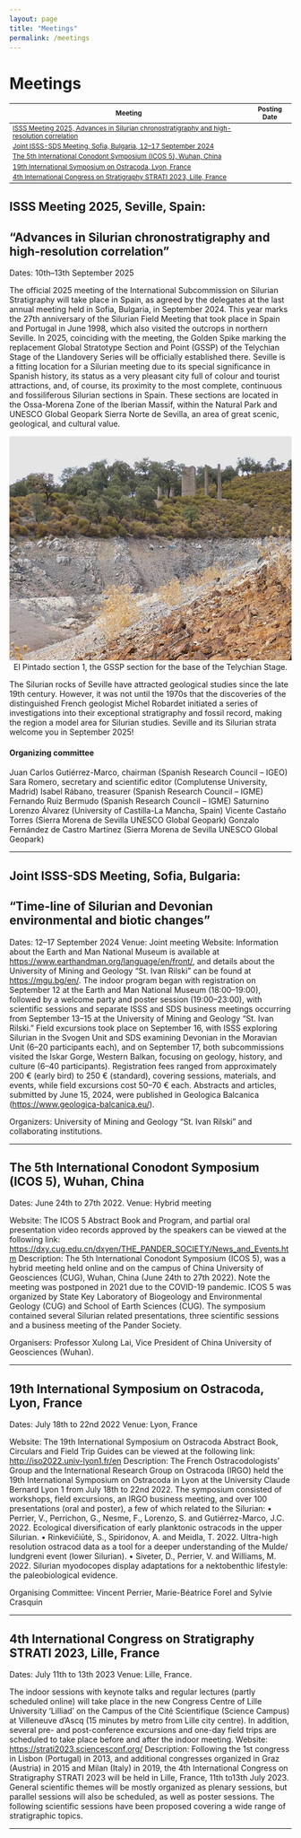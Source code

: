 ```yaml
---
layout: page
title: "Meetings"
permalink: /meetings
---
```

# Meetings

<style>
table { font-size:smaller; }
</style>


Meeting | Posting Date
--- | ---
[ISSS Meeting 2025, Advances in Silurian chronostratigraphy and high-resolution correlation](#5)  | 
[Joint ISSS-SDS Meeting, Sofia, Bulgaria, 12–17 September 2024](#4) | 
[The 5th International Conodont Symposium (ICOS 5), Wuhan, China](#3) | 
[19th International Symposium on Ostracoda, Lyon, France](#2) | 
[4th International Congress on Stratigraphy STRATI 2023, Lille, France](#1) | 


<a id="5"></a>
## ISSS Meeting 2025, Seville, Spain:
## “Advances in Silurian chronostratigraphy and high-resolution correlation”


Dates: 10th–13th September 2025

The official 2025 meeting of the International Subcommission on Silurian Stratigraphy will take place in Spain, as agreed by the delegates at the last annual meeting held in Sofia, Bulgaria, in September 2024. This year marks the 27th anniversary of the Silurian Field Meeting that took place in Spain and Portugal in June 1998, which also visited the outcrops in northern Seville. In 2025, coinciding with the meeting, the Golden Spike marking the replacement Global Stratotype Section and Point (GSSP) of the Telychian Stage of the Llandovery Series will be officially established there. Seville is a fitting location for a Silurian meeting due to its special significance in Spanish history, its status as a very pleasant city full of colour and tourist attractions, and, of course, its proximity to the most complete, continuous and fossiliferous Silurian sections in Spain. These sections are located in the Ossa-Morena Zone of the Iberian Massif, within the Natural Park and UNESCO Global Geopark Sierra Norte de Sevilla,
an area of great scenic, geological, and cultural value. 

<div align=center> <img src="images/GSSP4Telychian.jpg" width="600" height="400"></div>
<div align=center> El Pintado section 1, the GSSP section for the base of the Telychian Stage. </div>

The Silurian rocks of Seville have attracted geological studies since the late 19th century. However, it was not until the 1970s that the discoveries of the distinguished French geologist Michel Robardet initiated a series of investigations into their exceptional stratigraphy and fossil record, making the region a model area for Silurian studies.
Seville and its Silurian strata welcome you in September 2025!

#### Organizing committee
Juan Carlos Gutiérrez-Marco, chairman (Spanish Research Council – IGEO)
Sara Romero, secretary and scientific editor (Complutense University, Madrid)
Isabel Rábano, treasurer (Spanish Research Council – IGME)
Fernando Ruiz Bermudo (Spanish Research Council – IGME)
Saturnino Lorenzo Álvarez (University of Castilla-La Mancha, Spain)
Vicente Castaño Torres (Sierra Morena de Sevilla UNESCO Global Geopark)
Gonzalo Fernández de Castro Martínez (Sierra Morena de Sevilla UNESCO Global Geopark)

---
<a id="4"></a>
## Joint ISSS-SDS Meeting, Sofia, Bulgaria:
## “Time-line of Silurian and Devonian environmental and biotic changes”


Dates: 12–17 September 2024
Venue: Joint meeting
Website: Information about the Earth and Man National Museum is available at https://www.earthandman.org/language/en/front/, and details about the University of Mining and Geology “St. Ivan Rilski” can be found at https://mgu.bg/en/. The indoor program began with registration on September 12 at the Earth and Man National Museum (18:00–19:00), followed by a welcome party and poster session (19:00–23:00), with scientific sessions and separate ISSS and SDS business meetings occurring from September 13–15 at the University of Mining and Geology “St. Ivan Rilski.” Field excursions took place on September 16, with ISSS exploring Silurian in the Svogen Unit and SDS examining Devonian in the Moravian Unit (6–20 participants each), and on September 17, both subcommissions visited the Iskar Gorge, Western Balkan, focusing on geology, history, and culture (6–40 participants). Registration fees ranged from approximately 200 € (early bird) to 250 € (standard), covering sessions, materials, and events, while field excursions cost 50–70 € each. Abstracts and articles, submitted by June 15, 2024, were published in Geologica Balcanica (https://www.geologica-balcanica.eu/). 

Organizers: University of Mining and Geology “St. Ivan Rilski” and collaborating institutions.

---
<a id="3"></a>
## The 5th International Conodont Symposium (ICOS 5), Wuhan, China

Dates: June 24th to 27th 2022.
Venue: Hybrid meeting

Website: The ICOS 5 Abstract Book and Program, and partial oral presentation video records approved by the speakers can be viewed at the following link:
https://dxy.cug.edu.cn/dxyen/THE_PANDER_SOCIETY/News_and_Events.htm
Description: The 5th International Conodont Symposium (ICOS 5), was a hybrid meeting held online and on the campus of China University of Geosciences (CUG), Wuhan, China (June 24th to 27th 2022). Note the meeting was postponed in 2021 due to the COVID-19 pandemic. ICOS 5 was organized by State Key Laboratory of Biogeology and Environmental Geology (CUG) and School of Earth Sciences (CUG). The symposium contained several Silurian related presentations, three scientific sessions and a business meeting of the Pander Society.

Organisers: Professor Xulong Lai, Vice President of China University of Geosciences (Wuhan).


---
<a id="2"></a>
## 19th International Symposium on Ostracoda, Lyon, France

Dates: July 18th to 22nd 2022
Venue: Lyon, France

Website: The 19th International Symposium on Ostracoda Abstract Book, Circulars and Field Trip Guides can be viewed at the following link: http://iso2022.univ-lyon1.fr/en
Description: The French Ostracodologists’ Group and the International Research Group on Ostracoda (IRGO) held the 19th International Symposium on Ostracoda in Lyon at the University Claude Bernard Lyon 1 from July 18th to 22nd 2022. The symposium consisted of workshops, field excursions, an IRGO business meeting, and over 100 presentations (oral and poster), a few of which related to the Silurian:
• Perrier, V., Perrichon, G., Nesme, F., Lorenzo, S. and Gutiérrez-Marco, J.C. 2022. Ecological diversification of early planktonic ostracods in the upper Silurian.
• Rinkevičiūtė, S., Spiridonov, A. and Meidla, T. 2022. Ultra-high resolution ostracod data as a tool for a deeper understanding of the Mulde/ lundgreni event (lower Silurian).
• Siveter, D., Perrier, V. and Williams, M. 2022. Silurian myodocopes display adaptations for a nektobenthic lifestyle: the paleobiological evidence.

Organising Committee: Vincent Perrier, Marie-Béatrice Forel and Sylvie Crasquin


---
<a id="1"></a>
## 4th International Congress on Stratigraphy STRATI 2023, Lille, France

Dates: July 11th to 13th 2023
Venue: Lille, France. 

The indoor sessions with keynote talks and regular lectures (partly scheduled online) will take place in the new Congress Centre of Lille University ‘Lilliad’ on the Campus of the Cité Scientifique (Science Campus) at Villeneuve d’Ascq (15 minutes by metro from Lille city centre). In addition, several pre- and post-conference excursions and one-day field trips are scheduled to take place before and after the indoor meeting.
Website: https://strati2023.sciencesconf.org/
Description: Following the 1st congress in Lisbon (Portugal) in 2013, and additional congresses organized in Graz (Austria) in 2015 and Milan (Italy) in 2019, the 4th International Congress on Stratigraphy STRATI 2023 will be held in Lille, France, 11th to13th July 2023.
General scientific themes will be mostly organized as plenary sessions, but parallel sessions will also be scheduled, as well as poster sessions. The following scientific sessions have been proposed covering a wide range of stratigraphic topics.

---
